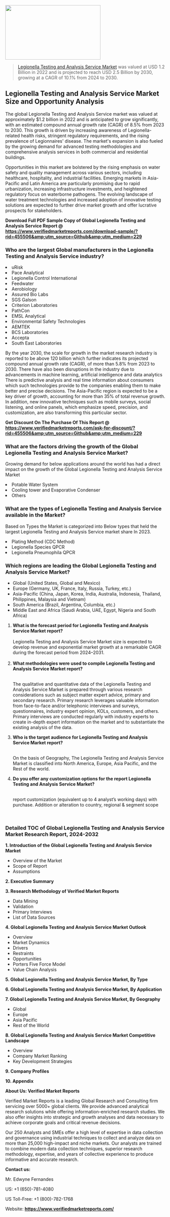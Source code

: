 <img src="https://ffe5etoiles.com/wp-content/uploads/2024/12/MST1-300x171.png" alt="" width="300" height="171" class="alignnone size-medium wp-image-20088" /><blockquote><p><p><a href="https://www.verifiedmarketreports.com/download-sample/?rid=455506&utm_source=Github&utm_medium=229" target="_blank">Legionella Testing and Analysis Service Market</a> was valued at USD 1.2 Billion in 2022 and is projected to reach USD 2.5 Billion by 2030, growing at a CAGR of 10.1% from 2024 to 2030.</p></blockquote><p><h2>Legionella Testing and Analysis Service Market Size and Opportunity Analysis</h2><p>The global Legionella Testing and Analysis Service market was valued at approximately $1.2 billion in 2022 and is anticipated to grow significantly, with an estimated compound annual growth rate (CAGR) of 8.5% from 2023 to 2030. This growth is driven by increasing awareness of Legionella-related health risks, stringent regulatory requirements, and the rising prevalence of Legionnaires' disease. The market's expansion is also fueled by the growing demand for advanced testing methodologies and comprehensive analysis services in both commercial and residential buildings.</p><p>Opportunities in this market are bolstered by the rising emphasis on water safety and quality management across various sectors, including healthcare, hospitality, and industrial facilities. Emerging markets in Asia-Pacific and Latin America are particularly promising due to rapid urbanization, increasing infrastructure investments, and heightened regulatory focus on waterborne pathogens. The evolving landscape of water treatment technologies and increased adoption of innovative testing solutions are expected to further drive market growth and offer lucrative prospects for stakeholders.</p></p><p class=""><strong>Download Full PDF Sample Copy of Global Legionella Testing and Analysis Service Report @ <a href="https://www.verifiedmarketreports.com/download-sample/?rid=455506&amp;utm_source=Github&amp;utm_medium=229" target="_blank">https://www.verifiedmarketreports.com/download-sample/?rid=455506&amp;utm_source=Github&amp;utm_medium=229</a></strong></p><h3 id="" class="">Who are the largest Global manufacturers in the Legionella Testing and Analysis Service industry?</h3><p><li>uRisk</li><li> Pace Analytical</li><li> Legionella Control International</li><li> Feedwater</li><li> Aerobiology</li><li> Assured Bio Labs</li><li> SGS Galson</li><li> Criterion Laboratories</li><li> PathCon</li><li> EMSL Analytical</li><li> Environmental Safety Technologies</li><li> AEMTEK</li><li> BCS Laboratories</li><li> Accepta</li><li> South East Laboratories</li></p><div class=""><div class="" dir="" data-message-author-role="" data-message-id="" data-message-model-slug=""><div class=""><div class=""><div class=""><div class="" dir="" data-message-author-role="" data-message-id="" data-message-model-slug=""><div class=""><div class=""><p>By the year 2030, the scale for growth in the market research industry is reported to be above 120 billion which further indicates its projected compound annual growth rate (CAGR), of more than 5.8% from 2023 to 2030. There have also been disruptions in the industry due to advancements in machine learning, artificial intelligence and data analytics There is predictive analysis and real time information about consumers which such technologies provide to the companies enabling them to make better and precise decisions. The Asia-Pacific region is expected to be a key driver of growth, accounting for more than 35% of total revenue growth. In addition, new innovative techniques such as mobile surveys, social listening, and online panels, which emphasize speed, precision, and customization, are also transforming this particular sector.</p><p><strong>Get Discount On The Purchase Of This Report @&nbsp; <a href="https://www.verifiedmarketreports.com/ask-for-discount/?rid=455506&amp;utm_source=Github&amp;utm_medium=229" target="_blank">https://www.verifiedmarketreports.com/ask-for-discount/?rid=455506&amp;utm_source=Github&amp;utm_medium=229</a></strong></p></div></div></div></div></div></div></div></div><h3 id="" class="">What are the factors driving the growth of the Global Legionella Testing and Analysis Service Market?</h3><p id="" class="">Growing demand for below applications around the world has had a direct impact on the growth of the Global Legionella Testing and Analysis Service Market</p><p id="" class=""><li>Potable Water System</li><li> Cooling tower and Evaporative Condenser</li><li> Others</li></p><h3 id="" class="">What are the types of Legionella Testing and Analysis Service available in the Market?</h3><p id="" class="">Based on Types the Market is categorized into Below types that held the largest Legionella Testing and Analysis Service market share In 2023.</p><p id="" class=""><li>Plating Method (CDC Method)</li><li> Legionella Species QPCR</li><li> Legionella Pneumophila QPCR</li></p><h3 id="" class="">Which regions are leading the Global Legionella Testing and Analysis Service Market?</h3><ul><li>Global (United States, Global and Mexico)</li><li>Europe (Germany, UK, France, Italy, Russia, Turkey, etc.)</li><li>Asia-Pacific (China, Japan, Korea, India, Australia, Indonesia, Thailand, Philippines, Malaysia and Vietnam)</li><li>South America (Brazil, Argentina, Columbia, etc.)</li><li>Middle East and Africa (Saudi Arabia, UAE, Egypt, Nigeria and South Africa)</li></ul><p><ol><li><strong>What is the forecast period for Legionella Testing and Analysis Service Market report?<br /></strong><br /><span data-sheets-root="1" data-sheets-value="{&quot;1&quot;:2,&quot;2&quot;:&quot;XXXX size is expected to develop revenue and exponential market growth at a remarkable CAGR during the forecast period from 2024&ndash;2030.&quot;}" data-sheets-userformat="{&quot;2&quot;:12674,&quot;4&quot;:{&quot;1&quot;:2,&quot;2&quot;:16776960},&quot;10&quot;:2,&quot;11&quot;:0,&quot;15&quot;:&quot;Arial&quot;,&quot;16&quot;:12}">Legionella Testing and Analysis Service Market size is expected to develop revenue and exponential market growth at a remarkable CAGR during the forecast period from 2024&ndash;2031.</span><br /><br /></li><li><strong>What methodologies were used to compile Legionella Testing and Analysis Service Market report?<br /><br /></strong><p>The qualitative and quantitative data of the&nbsp;Legionella Testing and Analysis Service Market is prepared through various research considerations such as subject matter expert advice, primary and secondary research. Primary research leverages valuable information from face-to-face and/or telephonic interviews and surveys, questionnaires, industry expert opinion, KOLs, customers, and others. Primary interviews are conducted regularly with industry experts to create in-depth expert information on the market and to substantiate the existing analysis of the data.&nbsp;</p></li><li><strong>Who is the target audience for Legionella Testing and Analysis Service Market report?<br /><br /></strong><p>On the basis of Geography, The&nbsp;Legionella Testing and Analysis Service Market is classified into North America, Europe, Asia Pacific, and the Rest of the world.</p></li><li><strong>Do you offer any customization options for the report Legionella Testing and Analysis Service Market?<br /><br /></strong><p>report customization (equivalent up to 4 analyst&rsquo;s working days) with purchase. Addition or alteration to country, regional &amp; segment scope</p><p>&nbsp;</p></li></ol></p><h3 id="" class="">Detailed TOC of Global Legionella Testing and Analysis Service Market Research Report, 2024-2032</h3><p id="" class=""><strong>1. Introduction of the Global Legionella Testing and Analysis Service Market</strong></p><ul><li>Overview of the Market</li><li>Scope of Report</li><li>Assumptions</li></ul><p id="" class=""><strong>2. Executive Summary</strong></p><p id="" class=""><strong>3. Research Methodology of&nbsp;Verified Market Reports</strong></p><ul><li>Data Mining</li><li>Validation</li><li>Primary Interviews</li><li>List of Data Sources</li></ul><p id="" class=""><strong>4. Global Legionella Testing and Analysis Service Market Outlook</strong></p><ul><li>Overview</li><li>Market Dynamics</li><li>Drivers</li><li>Restraints</li><li>Opportunities</li><li>Porters Five Force Model</li><li>Value Chain Analysis</li></ul><p id="" class=""><strong>5. Global Legionella Testing and Analysis Service Market, By&nbsp;Type</strong></p><p id="" class=""><strong>6. Global Legionella Testing and Analysis Service Market, By Application</strong></p><p id="" class=""><strong>7. Global Legionella Testing and Analysis Service Market, By Geography</strong></p><ul><li>Global</li><li>Europe</li><li>Asia Pacific</li><li>Rest of the World</li></ul><p id="" class=""><strong>8. Global Legionella Testing and Analysis Service Market Competitive Landscape</strong></p><ul><li>Overview</li><li>Company Market Ranking</li><li>Key Development Strategies</li></ul><p id="" class=""><strong>9. Company Profiles</strong></p><p id="" class=""><strong>10. Appendix</strong></p><p id="" class=""><strong>About Us: Verified Market Reports</strong></p><p id="" class="">Verified Market Reports is a leading Global Research and Consulting firm servicing over 5000+ global clients. We provide advanced analytical research solutions while offering information-enriched research studies. We also offer insights into strategic and growth analyses and data necessary to achieve corporate goals and critical revenue decisions.</p><p id="" class="">Our 250 Analysts and SMEs offer a high level of expertise in data collection and governance using industrial techniques to collect and analyze data on more than 25,000 high-impact and niche markets. Our analysts are trained to combine modern data collection techniques, superior research methodology, expertise, and years of collective experience to produce informative and accurate research.</p><p id="" class=""><strong>Contact us:</strong></p><p id="" class="">Mr. Edwyne Fernandes</p><p id="" class="">US: +1 (650)-781-4080</p><p id="" class="">US Toll-Free: +1 (800)-782-1768</p><p id="" class="">Website: <a target="" data-test-app-aware-link=""><strong>https://www.verifiedmarketreports.com/</strong></a></p>

